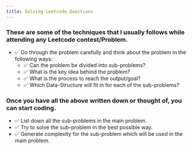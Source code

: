 ```yaml
---
title: Solving Leetcode Questions
---
```


### These are some of the techniques that I usually follows while attending any Leetcode contest/Problem.

-   ✅ Go through the problem carefully and think about the problem in the following ways:
    -   ✅ Can the problem be divided into sub-problems?
    -   ✅ What is the key idea behind the problem?
    -   ✅ What is the process to reach the output/goal?
    -   ✅ Which Data-Structure will fit in for each of the sub-problems?

### Once you have all the above written down or thought of, you can start coding.
-   ✅ List down all the sub-problems in the main problem.
-   ✅ Try to solve the sub-problem in the best possible way.
-   ✅ Generate complexity for the sub-problem which will be used in the main problem.